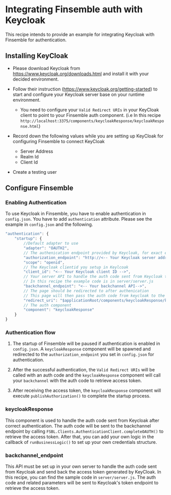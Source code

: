 # Integrating Finsemble auth with Keycloak

This recipe intends to provide an example for integrating Keycloak with Finsemble for authentication.

## Installing KeyCloak

* Please download Keycloak from https://www.keycloak.org/downloads.html and install it with your decided environment.
* Follow their instruction (https://www.keycloak.org/getting-started) to start and configure your Keycloak server base on your runtime environment.
  * You need to configure your `Valid Redirect URIs` in your KeyCloak client to point to your Finsemble auth component. (i.e In this recipe `http://localhost:3375/components/keycloakResponse/keycloakResponse.html`)
* Record down the following values while you are setting up KeyCloak for configuring Finsemble to connect KeyCloak

  * Server Address
  * Realm Id
  * Client Id
* Create a testing user

## Configure Finsemble

### Enabling Authentication

To use Keycloak in Finsemble, you have to enable authentication in `config.json`. You have to add `authentication` attribute. Please see the example in `config.json` and the following.

```javascript
"authentication": {
    "startup": {
        //Default adapter to use
        "adapter": "OAUTH2",
        // The authenication endpoint provided by Keycloak, for exact endpoint, please check your own Keycloak setting or their reference material
        "authorization_endpoint": "http://<-- Your Keycloak server address -->:<-- Your Keycloak server port -->/auth/realms/<-- You realm id -->/protocol/openid-connect/auth",
        "scope": "openid",
        // The Keycloak clientid you setup in Keylcoak
        "client_id": "<-- Your Keycloak client ID -->",
        // Your server API to handle the auth code sent from Keycloak to retrieve the access token
        // In this recipe the example code is in server/server.js
        "backchannel_endpoint": "<-- Your backchannel API-->",
        // The page should be redirected to after authenication
        // This page will then pass the auth code from keycloak to the backchannel endpoint
        "redirect_uri": "$applicationRoot/components/keycloakResponse/keycloakResponse.html",
        // The auth component
        "component": "keycloakResponse"
    }
}
```

### Authentication flow

1. The startup of Finsemble will be paused if authentication is enabled in `config.json`. A `keycloakResponse` component will be spawned and redirected to the `authorization_endpoint` you set in `config.json` for authentication.

2. After the successful authentication, the `Valid Redirect URIs` will be called with an auth code and the `keycloakResponse` component will call your `backchannel` with the auth code to retrieve access token.

3. After receiving the access token, the `keycloakResponse` component will execute `publishAuthorization()` to complete the startup process.

### keycloakResponse

This component is used to handle the auth code sent from Keycloak after correct authentication. The auth code will be sent to the backchannel endpoint by calling `FSBL.Clients.AuthenticationClient.completeOAUTH()` to retrieve the access token. After that, you can add your own logic in the callback of `runBusinessLogic()` to set up your own credentials structure.

### backchannel_endpoint

This API must be set up in your own server to handle the auth code sent from Keycloak and send back the access token generated by KeyCloak. In this recipe, you can find the sample code in `server/server.js`. The auth code and related parameters will be sent to Keycloak's token endpoint to retrieve the access token.
